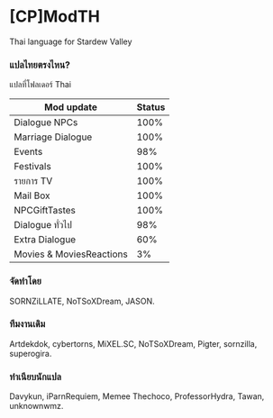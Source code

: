 # [CP]ModTH
Thai language for Stardew Valley

### แปลไทยตรงไหน?
แปลที่โฟลเดอร์ Thai

| Mod update | Status |
| ------ | ------ |
| Dialogue NPCs | 100% |
| Marriage Dialogue | 100% |
| Events | 98% |
| Festivals | 100% |
| รายการ TV | 100% |
| Mail Box | 100% |
| NPCGiftTastes | 100% |
| Dialogue ทั่วไป | 98% |
| Extra Dialogue | 60% |
| Movies & MoviesReactions | 3% |

### จัดทำโดย
SORNZiLLATE, NoTSoXDream, JASON.

### ทีมงานเดิม
Artdekdok, cybertorns, MiXEL.SC, NoTSoXDream, Pigter, sornzilla, superogira.

### ทําเนียบนักแปล
Davykun, iParnRequiem, Memee Thechoco, ProfessorHydra, Tawan, unknownwmz.
